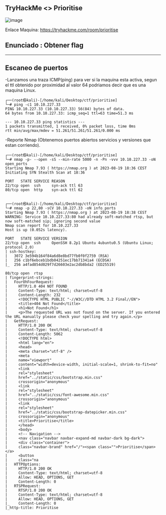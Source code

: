 ## TryHackMe  <> Prioritise

![image](https://github.com/Esevka/CTF/assets/139042999/42583888-171e-4764-80e4-69e79bcb3c38)

Enlace Maquina: https://tryhackme.com/room/prioritise

Enunciado : Obtener flag
---
---

## Escaneo de puertos

-Lanzamos una traza ICMP(ping) para ver si la maquina esta activa, segun el ttl obtenido por proximidad al valor 64 podriamos decir que es una maquina Linux.

    ┌──(root㉿kali)-[/home/kali/Desktop/ctf/prioritise]
    └─# ping -c1 10.10.227.33  
    PING 10.10.227.33 (10.10.227.33) 56(84) bytes of data.
    64 bytes from 10.10.227.33: icmp_seq=1 ttl=63 time=51.3 ms
    
    --- 10.10.227.33 ping statistics ---
    1 packets transmitted, 1 received, 0% packet loss, time 0ms
    rtt min/avg/max/mdev = 51.261/51.261/51.261/0.000 ms

-Reporte Nmap (Obtenemos puertos abiertos servicios y versiones que estan corriendo).

    ┌──(root㉿kali)-[/home/kali/Desktop/ctf/prioritise]
    └─# nmap -p- --open -sS --min-rate 5000 -n -Pn -vvv 10.10.227.33 -oN open_ports
    Starting Nmap 7.93 ( https://nmap.org ) at 2023-08-19 18:36 CEST
    Initiating SYN Stealth Scan at 18:36
    
    PORT   STATE SERVICE REASON
    22/tcp open  ssh     syn-ack ttl 63
    80/tcp open  http    syn-ack ttl 62


    ┌──(root㉿kali)-[/home/kali/Desktop/ctf/prioritise]
    └─# nmap -p 22,80 -sCV 10.10.227.33 -oN info_ports                       
    Starting Nmap 7.93 ( https://nmap.org ) at 2023-08-19 18:38 CEST
    WARNING: Service 10.10.227.33:80 had already soft-matched rtsp, but now soft-matched sip; ignoring second value
    Nmap scan report for 10.10.227.33
    Host is up (0.052s latency).
    
    PORT   STATE SERVICE VERSION
    22/tcp open  ssh     OpenSSH 8.2p1 Ubuntu 4ubuntu0.5 (Ubuntu Linux; protocol 2.0)
    | ssh-hostkey: 
    |   3072 3e594b164f84a6d8e8bd77fb0f0f2759 (RSA)
    |   256 c1bf6ebceb1bdb04251ec17bb71341a4 (ECDSA)
    |_  256 a4fad854d029f7d26603e2ac2db8bda2 (ED25519)
    
    80/tcp open  rtsp
    | fingerprint-strings: 
    |   FourOhFourRequest: 
    |     HTTP/1.0 404 NOT FOUND
    |     Content-Type: text/html; charset=utf-8
    |     Content-Length: 232
    |     <!DOCTYPE HTML PUBLIC "-//W3C//DTD HTML 3.2 Final//EN">
    |     <title>404 Not Found</title>
    |     <h1>Not Found</h1>
    |     <p>The requested URL was not found on the server. If you entered the URL manually please check your spelling and try again.</p>
    |   GetRequest: 
    |     HTTP/1.0 200 OK
    |     Content-Type: text/html; charset=utf-8
    |     Content-Length: 5062
    |     <!DOCTYPE html>
    |     <html lang="en">
    |     <head>
    |     <meta charset="utf-8" />
    |     <meta
    |     name="viewport"
    |     content="width=device-width, initial-scale=1, shrink-to-fit=no"
    |     <link
    |     rel="stylesheet"
    |     href="../static/css/bootstrap.min.css"
    |     crossorigin="anonymous"
    |     <link
    |     rel="stylesheet"
    |     href="../static/css/font-awesome.min.css"
    |     crossorigin="anonymous"
    |     <link
    |     rel="stylesheet"
    |     href="../static/css/bootstrap-datepicker.min.css"
    |     crossorigin="anonymous"
    |     <title>Prioritise</title>
    |     </head>
    |     <body>
    |     <!-- Navigation -->
    |     <nav class="navbar navbar-expand-md navbar-dark bg-dark">
    |     <div class="container">
    |     class="navbar-brand" href="/"><span class="">Prioritise</span></a>
    |     <button
    |     class="na
    |   HTTPOptions: 
    |     HTTP/1.0 200 OK
    |     Content-Type: text/html; charset=utf-8
    |     Allow: HEAD, OPTIONS, GET
    |     Content-Length: 0
    |   RTSPRequest: 
    |     RTSP/1.0 200 OK
    |     Content-Type: text/html; charset=utf-8
    |     Allow: HEAD, OPTIONS, GET
    |_    Content-Length: 0
    |_http-title: Prioritise
